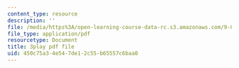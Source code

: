 ```yaml
---
content_type: resource
description: ''
file: /media/https%3A/open-learning-course-data-rc.s3.amazonaws.com/9-04-sensory-systems-fall-2013/450c75a34e547de12c55b65557c6baa0_rGYhDvz066I.pdf
file_type: application/pdf
resourcetype: Document
title: 3play pdf file
uid: 450c75a3-4e54-7de1-2c55-b65557c6baa0
---
```


